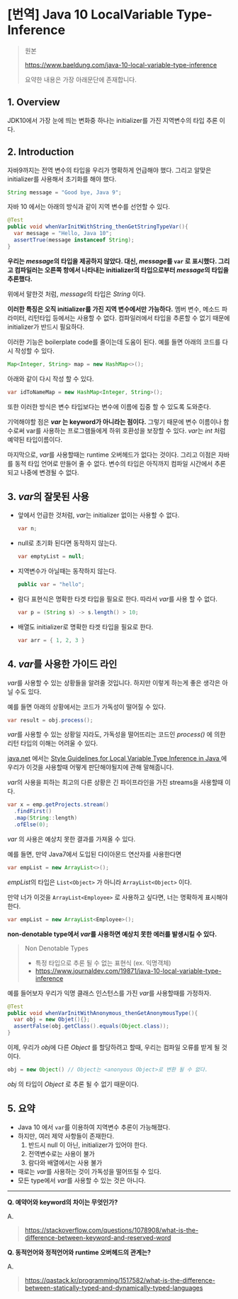 # [번역] Java 10 LocalVariable Type-Inference

> 원본
>
> https://www.baeldung.com/java-10-local-variable-type-inference
>
> 요약한 내용은 가장 아래문단에 존재합니다.

## 1. Overview

JDK10에서 가장 눈에 띄는 변화중 하나는 initializer를 가진 지역변수의 타입 추론 이다.



## 2. Introduction

자바9까지는 전역 변수의 타입을 우리가 명확하게 언급해야 했다. 그리고 알맞은 initializer를 사용해서 초기화를 해야 했다.

 ```java
String message = "Good bye, Java 9";
 ```

자바 10 에서는 아래의 방식과 같이 지역 변수를 선언할 수 있다.

```java
@Test
public void whenVarInitWithString_thenGetStringTypeVar(){
  var message = "Hello, Java 10";
  assertTrue(message instanceof String);
}
```

**우리는 *message*의 타입을 제공하지 않았다. 대신, *message*를 `var` 로 표시했다. 그리고 컴파일러는 오른쪽 항에서 나타내는 initializer의 타입으로부터 *message*의 타입을 추론했다.**

위에서 말한것 처럼, *message*의 타입은 *String* 이다.

**이러한 특징은 오직 initializer를 가진 지역 변수에서만 가능하다.** 멤버 변수, 메소드 파라미터, 리턴타입 등에서는 사용할 수 없다. 컴파일러에서 타입을 추론할 수 없기 때문에 initializer가 반드시 필요하다. 

이러한 기능은 boilerplate code를 줄이는데 도움이 된다. 예를 들면 아래의 코드를 다시 작성할 수 있다.

```java
Map<Integer, String> map = new HashMap<>();
```

아래와 같이 다시 작성 할 수 있다.

```java
var idToNameMap = new HashMap<Integer, String>();
```

또한 이러한 방식은 변수 타입보다는 변수에 이름에 집중 할 수 있도록 도와준다.

기억해야할 점은 ***var* 는 keyword가 아니라는 점이다.** 그렇기 때문에 변수 이름이나 함수로써 var를 사용하는 프로그램들에게 하위 호환성을 보장할 수 있다. *var*는 *int* 처럼 예약된 타입이름이다. 

마지막으로, *var*를 사용할때는 runtime 오버헤드가 없다는 것이다. 그리고 이점은 자바를 동적 타입 언어로 만들어 줄 수 없다. 변수의 타입은 아직까지 컴파일 시간에서 추론되고 나중에 변경될 수 없다.



## 3. *var*의 잘못된 사용

- 앞에서 언급한 것처럼, *var*는 initializer 없이는 사용할 수 없다.

  ```java
  var n; 
  ```

- null로 초기화 된다면 동작하지 않는다.

  ```java
  var emptyList = null; 
  ```

- 지역변수가 아닐때는 동작하지 않는다.

  ```java
  public var = "hello"; 
  ```

- 람다 표현식은 명확한 타겟 타입을 필요로 한다. 따라서 *var*를 사용 할 수 없다.

  ```java
  var p = (String s) -> s.length() > 10; 
  ```

- 배열도 initializer로 명확한 타겟 타입을 필요로 한다.

  ```java
  var arr = { 1, 2, 3 }
  ```



## 4. *var*를 사용한 가이드 라인

*var*를 사용할 수 있는 상황들을 알려줄 것입니다. 하지만 이렇게 하는게 좋은 생각은 아닐 수도 있다.

예를 들면 아래의 상황에서는 코드가 가독성이 떨어질 수 있다.

```java
var result = obj.process();
```

*var*를 사용할 수 있는 상황일 지라도, 가독성을 떨어뜨리는 코드인 *process()* 에 의한 리턴 타입의 이해는 어려울 수 있다.

[java.net](https://openjdk.java.net) 에서는 [Style Guidelines for Local Variable Type Inference in Java ](https://openjdk.java.net/projects/amber/LVTIstyle.html)에 우리가 이것을 사용할때 어떻게 판단해야될지에 관해 말해줍니다.

*var*의 사용을 피하는 최고의 다른 상황은 긴 파이프라인을 가진 streams을 사용할때 이다.

```java
var x = emp.getProjects.stream()
  .findFirst()
  .map(String::length)
  .ofElse(0);
```

*var* 의 사용은 예상치 못한 결과를 가져올 수 있다.

예를 들면, 만약 Java7에서 도입된 다이아몬드 연산자를 사용한다면

```java
var empList = new ArrayList<>();
```

*empList*의 타입은 `List<Object>` 가 아니라 `ArrayList<Object>` 이다. 

만약 너가 이것을 `ArrayList<Employee>` 로 사용하고 싶다면, 너는 명확하게 표시해야한다.

```java
var empList = new ArrayList<Employee>();
```

**non-denotable type에서  *var*를 사용하면 예상치 못한 에러를 발생시킬 수 있다.**

> Non Denotable Types
>
> - 특정 타입으로 추론 될 수 없는 표현식 (ex. 익명객체)
> - https://www.journaldev.com/19871/java-10-local-variable-type-inference

예를 들어보자 우리가 익명 클래스 인스턴스를 가진 *var*를 사용할때를 가정하자.

```java
@Test
public void whenVarInitWithAnonymous_thenGetAnonymousType(){
  var obj = new Objet(){};
  assertFalse(obj.getClass().equals(Object.class));
}
```

이제, 우리가 *obj*에 다른 *Object* 를 할당하려고 할때, 우리는 컴파일 오류를 받게 될 것이다.

```java
obj = new Object() // Object는 <anonyous Object>로 변환 될 수 없다.
```

*obj* 의 타입이 *Object* 로 추론 될 수 없기 때문이다.



## 5. 요약

- Java 10 에서 `var`를 이용하여 지역변수 추론이 가능해졌다.
- 하지만, 여러 제약 사항들이 존재한다.
  1. 반드시 null 이 아닌, initializer가 있어야 한다.
  2. 전역변수로는 사용이 불가
  3. 람다와 배열에서는 사용 불가
- 때로는 *var*를 사용하는 것이 가독성을 떨어뜨릴 수 있다.
- 모든 type에서 *var*를 사용할 수 있는 것은 아니다.



---

**Q. 예약어와 keyword의 차이는 무엇인가?**

A. 

> https://stackoverflow.com/questions/1078908/what-is-the-difference-between-keyword-and-reserved-word

**Q. 동적언어와 정적언어와 runtime 오버헤드의 관계는?**

A. 

> https://qastack.kr/programming/1517582/what-is-the-difference-between-statically-typed-and-dynamically-typed-languages







